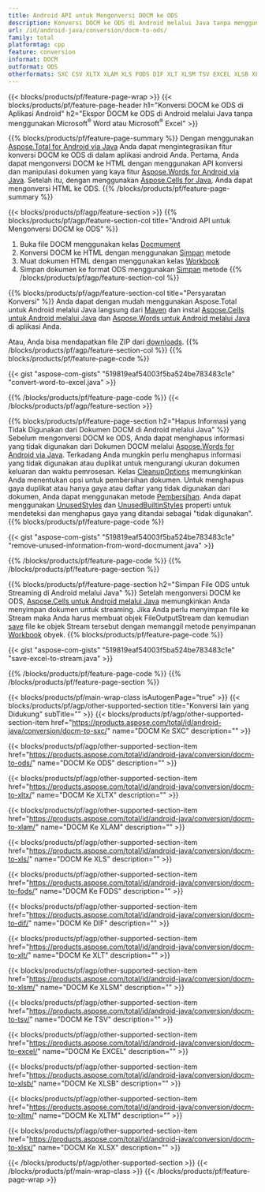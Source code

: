 ```yaml
---
title: Android API untuk Mengonversi DOCM ke ODS
description: Konversi DOCM ke ODS di Android melalui Java tanpa menggunakan Microsoft Word atau Microsoft Excel
url: /id/android-java/conversion/docm-to-ods/
family: total
platformtag: cpp
feature: conversion
informat: DOCM
outformat: ODS
otherformats: SXC CSV XLTX XLAM XLS FODS DIF XLT XLSM TSV EXCEL XLSB XLTM XLSX
---
```

{{< blocks/products/pf/feature-page-wrap >}}
{{< blocks/products/pf/feature-page-header h1="Konversi DOCM ke ODS di Aplikasi Android" h2="Ekspor DOCM ke ODS di Android melalui Java tanpa menggunakan Microsoft<sup>&reg;</sup> Word atau Microsoft<sup>&reg;</sup> Excel" >}}

{{% blocks/products/pf/feature-page-summary %}}
Dengan menggunakan [Aspose.Total for Android via Java](https://products.aspose.com/total/android-java/) Anda dapat mengintegrasikan fitur konversi DOCM ke ODS di dalam aplikasi android Anda. Pertama, Anda dapat mengonversi DOCM ke HTML dengan menggunakan API konversi dan manipulasi dokumen yang kaya fitur [Aspose.Words for Android via Java](https://products.aspose.com/words/android-java/). Setelah itu, dengan menggunakan [Aspose.Cells for Java](https://products.aspose.com/cells/android-java/), Anda dapat mengonversi HTML ke ODS. 
{{% /blocks/products/pf/feature-page-summary  %}}

{{< blocks/products/pf/agp/feature-section >}}
{{% blocks/products/pf/agp/feature-section-col title="Android API untuk Mengonversi DOCM ke ODS" %}}
1. Buka file DOCM menggunakan kelas [Docmument](https://reference.aspose.com/words/java/com.aspose.words/Docmument)
2. Konversi DOCM ke HTML dengan menggunakan [Simpan](https://reference.aspose.com/words/java/com.aspose.words/Docmument#save(java.lang.String,com.aspose.words.SaveOptions) ) metode
3. Muat dokumen HTML dengan menggunakan kelas [Workbook](https://reference.aspose.com/cells/java/com.aspose.cells/Workbook)
4. Simpan dokumen ke format ODS menggunakan [Simpan](https://reference.aspose.com/cells/java/com.aspose.cells/workbook#save(java.lang.String,%20com.aspose.cells.SaveOptions)) metode
{{% /blocks/products/pf/agp/feature-section-col %}}

{{% blocks/products/pf/agp/feature-section-col title="Persyaratan Konversi" %}}
Anda dapat dengan mudah menggunakan Aspose.Total untuk Android melalui Java langsung dari [Maven](https://repository.aspose.com/webapp/#/artifacts/browse/tree/General/repo/com/aspose/aspose-total) dan instal [Aspose.Cells untuk Android melalui Java](https://docms.aspose.com/cells/java/aspose-cells-for-android-via-java-installation/#install-asposecells-for-android-via-java-from-maven-repository) dan [Aspose.Words untuk Android melalui Java](https://docms.aspose.com/words/java/install-aspose-words-for-android-via-java/#install-asposewords-for-Android-via-Java-from-maven-repository) di aplikasi Anda.

Atau, Anda bisa mendapatkan file ZIP dari [downloads](https://downloads.aspose.com/total/androidjava).
{{% /blocks/products/pf/agp/feature-section-col %}}
{{% blocks/products/pf/feature-page-code %}}

{{< gist "aspose-com-gists" "519819eaf54003f5ba524be783483c1e" "convert-word-to-excel.java" >}}


{{% /blocks/products/pf/feature-page-code %}}
{{< /blocks/products/pf/agp/feature-section >}}

{{% blocks/products/pf/feature-page-section  h2="Hapus Informasi yang Tidak Digunakan dari Dokumen DOCM di Android melalui Java" %}}
Sebelum mengonversi DOCM ke ODS, Anda dapat menghapus informasi yang tidak digunakan dari Dokumen DOCM melalui [Aspose.Words for Android via Java](https://products.aspose.com/words/android-java/). Terkadang Anda mungkin perlu menghapus informasi yang tidak digunakan atau duplikat untuk mengurangi ukuran dokumen keluaran dan waktu pemrosesan. Kelas [CleanupOptions](https://reference.aspose.com/words/java/com.aspose.words/CleanupOptions) memungkinkan Anda menentukan opsi untuk pembersihan dokumen. Untuk menghapus gaya duplikat atau hanya gaya atau daftar yang tidak digunakan dari dokumen, Anda dapat menggunakan metode [Pembersihan](https://reference.aspose.com/words/java/com.aspose.words/Docmument#cleanup()). Anda dapat menggunakan [UnusedStyles](https://reference.aspose.com/words/java/com.aspose.words/cleanupoptions#UnusedStyles) dan [UnusedBuiltinStyles](https://reference.aspose.com/words/java/com.aspose.words/cleanuoptions#UnusedBuiltinStyles) properti untuk mendeteksi dan menghapus gaya yang ditandai sebagai "tidak digunakan".
{{% blocks/products/pf/feature-page-code %}}

{{< gist "aspose-com-gists" "519819eaf54003f5ba524be783483c1e" "remove-unused-information-from-word-docmument.java" >}}
{{% /blocks/products/pf/feature-page-code  %}}
{{% /blocks/products/pf/feature-page-section %}}

{{% blocks/products/pf/feature-page-section  h2="Simpan File ODS untuk Streaming di Android melalui Java" %}}
Setelah mengonversi DOCM ke ODS, [Aspose.Cells untuk Android melalui Java](https://products.aspose.com/cells/android-java/) memungkinkan Anda menyimpan dokumen untuk streaming. Jika Anda perlu menyimpan file ke Stream maka Anda harus membuat objek FileOutputStream dan kemudian [save](https://reference.aspose.com/cells/java/com.aspose.cells/workbook#save(java.io.OutputStream,%20com.aspose.cells.SaveOptions)) file ke objek Stream tersebut dengan memanggil metode penyimpanan [Workbook](https://reference.aspose.com/cells/java/com.aspose.cells/Workbook) obyek.
{{% blocks/products/pf/feature-page-code %}}

{{< gist "aspose-com-gists" "519819eaf54003f5ba524be783483c1e" "save-excel-to-stream.java" >}}
{{% /blocks/products/pf/feature-page-code  %}}
{{% /blocks/products/pf/feature-page-section %}}

{{< blocks/products/pf/main-wrap-class isAutogenPage="true" >}}
{{< blocks/products/pf/agp/other-supported-section title="Konversi lain yang Didukung" subTitle="" >}}
{{< blocks/products/pf/agp/other-supported-section-item href="https://products.aspose.com/total/id/android-java/conversion/docm-to-sxc/" name="DOCM Ke SXC" description="" >}}

{{< blocks/products/pf/agp/other-supported-section-item href="https://products.aspose.com/total/id/android-java/conversion/docm-to-ods/" name="DOCM Ke ODS" description="" >}}

{{< blocks/products/pf/agp/other-supported-section-item href="https://products.aspose.com/total/id/android-java/conversion/docm-to-xltx/" name="DOCM Ke XLTX" description="" >}}

{{< blocks/products/pf/agp/other-supported-section-item href="https://products.aspose.com/total/id/android-java/conversion/docm-to-xlam/" name="DOCM Ke XLAM" description="" >}}

{{< blocks/products/pf/agp/other-supported-section-item href="https://products.aspose.com/total/id/android-java/conversion/docm-to-xls/" name="DOCM Ke XLS" description="" >}}

{{< blocks/products/pf/agp/other-supported-section-item href="https://products.aspose.com/total/id/android-java/conversion/docm-to-fods/" name="DOCM Ke FODS" description="" >}}

{{< blocks/products/pf/agp/other-supported-section-item href="https://products.aspose.com/total/id/android-java/conversion/docm-to-dif/" name="DOCM Ke DIF" description="" >}}

{{< blocks/products/pf/agp/other-supported-section-item href="https://products.aspose.com/total/id/android-java/conversion/docm-to-xlt/" name="DOCM Ke XLT" description="" >}}

{{< blocks/products/pf/agp/other-supported-section-item href="https://products.aspose.com/total/id/android-java/conversion/docm-to-xlsm/" name="DOCM Ke XLSM" description="" >}}

{{< blocks/products/pf/agp/other-supported-section-item href="https://products.aspose.com/total/id/android-java/conversion/docm-to-tsv/" name="DOCM Ke TSV" description="" >}}

{{< blocks/products/pf/agp/other-supported-section-item href="https://products.aspose.com/total/id/android-java/conversion/docm-to-excel/" name="DOCM Ke EXCEL" description="" >}}

{{< blocks/products/pf/agp/other-supported-section-item href="https://products.aspose.com/total/id/android-java/conversion/docm-to-xlsb/" name="DOCM Ke XLSB" description="" >}}

{{< blocks/products/pf/agp/other-supported-section-item href="https://products.aspose.com/total/id/android-java/conversion/docm-to-xltm/" name="DOCM Ke XLTM" description="" >}}

{{< blocks/products/pf/agp/other-supported-section-item href="https://products.aspose.com/total/id/android-java/conversion/docm-to-xlsx/" name="DOCM Ke XLSX" description="" >}}


{{< /blocks/products/pf/agp/other-supported-section >}}
{{< /blocks/products/pf/main-wrap-class >}}
{{< /blocks/products/pf/feature-page-wrap >}}
